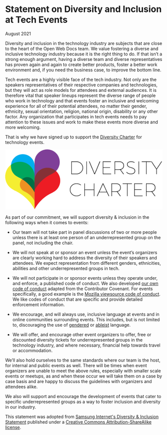 # Statement on Diversity and Inclusion at Tech Events

August 2021

Diversity and inclusion in the technology industry are subjects that are close to the heart of the Open Web Docs team. We value fostering a diverse and inclusive technology industry because it is the right thing to do. If that isn’t a strong enough argument, having a diverse team and diverse representatives has proven again and again to create better products, foster a better work environment and, if you need the business case, to improve the bottom line.

Tech events are a highly visible face of the tech industry. Not only are the speakers representatives of their respective companies and technologies, but they will act as role models for attendees and external audiences. It is therefore vital that speaker lineups represent the diverse range of people who work in technology and that events foster an inclusive and welcoming experience for all of their potential attendees, no matter their gender, ethnicity, sexual orientation, religion, national origin, disability or any other factor. Any organization that participates in tech events needs to pay attention to these issues and work to make these events more diverse and more welcoming.

That is why we have signed up to support the [Diversity 
Charter](https://diversitycharter.org) for technology events.

!["Diversity Charter logo"](diversitycharter-horizontal.png)

As part of our commitment, we will support diversity & inclusion in the following ways when it comes to events:

- Our team will not take part in panel discussions of two or more people unless there is at least one person of an underrepresented group on the panel, not including the chair.

- We will not speak at or sponsor an event unless the event’s organizers are clearly working hard to address the diversity of their speakers and attendees. We expect representation from different genders, ethnicities, abilities and other underrepresented groups in tech.

- We will not participate in or sponsor events unless they operate under, and enforce, a published code of conduct. We also developed [our own code of conduct](code_of_conduct.md) adapted from the Contributor Covenant. For events specifically, a good example is the [Mozilla viewsource code of conduct](https://viewsourceconf.org/code-of-conduct/). We like codes of conduct that are specific and provide detailed enforcement information.

- We encourage, and will always use, inclusive language at events and in online communities surrounding events. This includes, but is not limited to, discouraging the use of [gendered](https://writingcenter.unc.edu/tips-and-tools/gender-inclusive-language/) or [ableist](https://www.autistichoya.com/p/ableist-words-and-terms-to-avoid.html) language.

- We will offer, and encourage other event organizers to offer, free or discounted diversity tickets for underrepresented groups in the technology industry, and where necessary, financial help towards travel or accommodation.

We’ll also hold ourselves to the same standards where our team is the host, for internal and public events as well. There will be times when event organizers are unable to meet the above rules, especially with smaller scale events or meetups, as and when these occur we will take them on a case by case basis and are happy to discuss the guidelines with organizers and attendees alike.

We also will support and encourage the development of events that cater to specific underrepresented groups as a way to foster inclusion and diversity in our industry. 

This statement was adopted from [Samsung Internet's Diversity & Inclusion Statement](https://developer.samsung.com/internet/diversity-inclusion.html) published under a [Creative Commons Attribution-ShareAlike license](https://creativecommons.org/licenses/by-sa/4.0/).